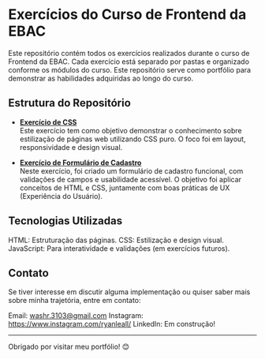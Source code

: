 # Exercícios do Curso de Frontend da EBAC

Este repositório contém todos os exercícios realizados durante o curso de Frontend da EBAC. Cada exercício está separado por pastas e organizado conforme os módulos do curso. Este repositório serve como portfólio para demonstrar as habilidades adquiridas ao longo do curso.

## Estrutura do Repositório

- **[Exercício de CSS](./exercicio_css/)**  
  Este exercício tem como objetivo demonstrar o conhecimento sobre estilização de páginas web utilizando CSS puro. O foco foi em layout, responsividade e design visual.

- **[Exercício de Formulário de Cadastro](./exercicio_formulario_cadastro/)**  
  Neste exercício, foi criado um formulário de cadastro funcional, com validações de campos e usabilidade acessível. O objetivo foi aplicar conceitos de HTML e CSS, juntamente com boas práticas de UX (Experiência do Usuário).

## Tecnologias Utilizadas
HTML: Estruturação das páginas.
CSS: Estilização e design visual.
JavaScript: Para interatividade e validações (em exercícios futuros).

## Contato
Se tiver interesse em discutir alguma implementação ou quiser saber mais sobre minha trajetória, entre em contato:

Email: washr.3103@gmail.com
Instagram: https://www.instagram.com/ryanleall/
LinkedIn: Em construção!

---

Obrigado por visitar meu portfólio! 😊
